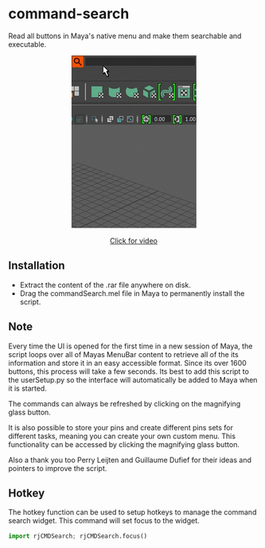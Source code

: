 # command-search
Read all buttons in Maya's native menu and make them searchable and executable. 

<p align="center"><img src="docs/_images/commandSearchExample.gif?raw=true"></p>
<a href="https://vimeo.com/109367578" target="_blank"><p align="center">Click for video</p></a>

## Installation
* Extract the content of the .rar file anywhere on disk.
* Drag the commandSearch.mel file in Maya to permanently install the script.
  
## Note
Every time the UI is opened for the first time in a new session of Maya, the script loops over all of Mayas MenuBar content to retrieve all of the its information and store it in an easy accessible format. Since its over 1600 buttons, this process will take a few seconds. Its best to add this script to the userSetup.py so the interface will automatically be added to Maya when it is started.

The commands can always be refreshed by clicking on the magnifying glass button.

It is also possible to store your pins and create different pins sets for different tasks, meaning you can create your own custom menu. This functionality can be accessed by clicking the magnifying glass button.

Also a thank you too Perry Leijten and Guillaume Dufief for their ideas and pointers to improve the script.

## Hotkey
The hotkey function can be used to setup hotkeys to manage the command search
widget. This command will set focus to the widget.

```python
import rjCMDSearch; rjCMDSearch.focus()
```    
